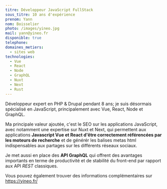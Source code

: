 ```yaml
---
titre: Développeur JavaScript FullStack
sous_titre: 10 ans d'expérience
prenom: Yann
nom: Boisselier
photo: /images/yineo.jpg
mail: yann@yineo.fr
disponible: true
telephone:
domaines_metiers:
  - sites web
technologies:
  - Vue
  - React
  - Node
  - GraphQL
  - Nuxt
  - Next
  - Rust
---
```


Développeur expert en PHP & Drupal pendant 8 ans; je suis désormais spécialisé en  JavaScript, principalement avec Vue, React, Node et GraphQL. 

Ma principale valeur ajoutée, c'est le SEO sur les applications JavaScript, avec notamment une expertise sur Nuxt et Next, qui permettent aux applications **Javascript Vue et React d'être correctement référencées par les moteurs de recherche** et de générér les balises metas html indispensables aux partages sur les différents réseaux sociaux.

Je met aussi en place des **API GraphQL** qui offrent des avantages importants en terme de productivité et de stabilité du front-end par rapport aux API *REST* classiques.

Vous pouvez également trouver des informations complémentaires sur https://yineo.fr/
